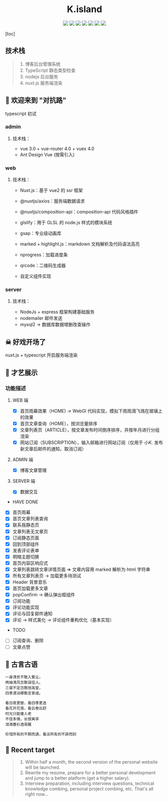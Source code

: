 # <div align="center">K.island</div>

<div align="center">
    <img src="https://img.shields.io/badge/Nuxt-v2.0.1-blue">
    <img src="https://img.shields.io/badge/@vue/cli-v4.5.9-blue">
    <img src="https://img.shields.io/badge/vuex-v4.0.0-blue">
    <img src="https://img.shields.io/badge/vueRouter-v4.0.0-blue">
    <img src="https://img.shields.io/badge/ElementPlus-v1.0.1.bate.11-blue">
    <img src="https://img.shields.io/badge/Node-v12.18.3-blue">
    <img src="https://img.shields.io/badge/MySQL-v8.0.19-blue">
</div>

[toc]


## 技术栈

> 1. 博客后台管理系统
> 2. TypeScript 静态类型检查
> 3. nodejs 后台服务
> 4. nuxt.js 服务端渲染


## 🎃 欢迎来到 "对抗路"

typescript 初试

### admin

1. 技术栈：

    - vue 3.0 + vue-router 4.0 + vuex 4.0
    - Ant Design Vue (按需引入)

### web

1. 技术栈：

    - Nuxt.js：基于 vue2 的 ssr 框架
    - @nuxtjs/axios：服务端数据请求
    - @nuxtjs/composition-api：composition-api 代码风格插件
    - glslify：用于 GLSL 的 node.js 样式的模块系统
    - gsap：专业级动画库
    - marked + highlight.js：markdown 文档解析及代码语法高亮
    - nprogress：加载进度条
    - qrcode：二维码生成器

    - 自定义组件实现

### server

1. 技术栈：

    - NodeJs + express 框架构建基础服务
    - nodemailer 邮件发送
    - mysql2 → 数据库数据增删改查操作

## ☠ 好戏开场了

nuxt.js + typescript 开启服务端渲染

## 🤩 才艺展示

### 功能描述

1. WEB 端

    - [x] 首页雨幕效果（HOME)  →  WebGl 代码实现，模拟下雨雨滴飞溅在玻璃上的效果
    - [x] 首页文章查询（HOME），按浏览量排序
    - [x] 文章列表页（ARTICLE），按文章发布时间倒序排序，并按年月进行分组渲染
    - [x] 网站订阅（SUBSCRIPTION），输入邮箱进行网站订阅（仅用于 小K. 发布新文章后邮件的通知，取消订阅）

2. ADMIN 端

    - [x] 博客文章管理

3. SERVER 端

    - [x] 数据交互

+ HAVE DONE
- [x] 首页雨幕
- [x] 首页文章列表查询
- [x] 联系我静态页
- [x] 文章列表无文章页
- [x] 订阅静态页面
- [x] 回到顶部组件
- [x] 发表评论表单
- [x] 明暗主题切换
- [x] 首页内容区响应式
- [x] 文章列表跳转文章详情页面 => 文章内容用 marked 解析为 html 字符串
- [x] 所有文章列表页 → 加载更多待测试
- [x] Header 背景音乐
- [x] 首页加载更多文章
- [x] popConfirm → 确认弹出框组件
- [x] 订阅功能
- [x] 评论功能实现
- [x] 评论与回复邮件通知
- [x] 评论 → 样式美化 → 评论组件重构优化（基本实现）

+ TODO
- [ ] 订阅查询、删除
- [ ] 文章点赞

## 🤪 古言古语

```
一身清贫不敢入繁尘，
两袖清风怎敢误佳人。
三餐不定岂敢旭高堂，
四季漂泊哪敢言家成。

看日夜更替，看四季更迭
看花开花落，看云卷云舒
时光只能催人老
不信多情，长恨离亭
泪滴春衫酒易醒

珍惜所有的不期而遇，看淡所有的不辞而别
```

## 💪 Recent target

> 1. Within half a month, the second version of the personal website will be launched.
> 2. Rewrite my resume, prepare for a better personal development and jump to a better platform (get a higher salary).
> 3. Interview preparation, including interview questions, technical knowledge combing, personal project combing, etc.
> That's all right now...
